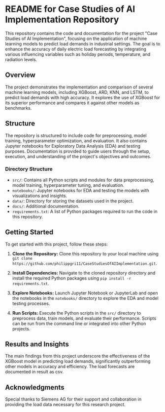 # README for Case Studies of AI Implementation Repository

This repository contains the code and documentation for the project "Case Studies of AI Implementation", focusing on the application of machine learning models to predict load demands in industrial settings. The goal is to enhance the accuracy of daily electric load forecasting by integrating various influencing variables such as holiday periods, temperature, and radiation levels.

## Overview

The project demonstrates the implementation and comparison of several machine learning models, including XGBoost, ARD, KNN, and LSTM, to predict load demands with high accuracy. It explores the use of XGBoost for its superior performance and compares it against other models as benchmarks.

## Structure

The repository is structured to include code for preprocessing, model training, hyperparameter optimization, and evaluation. It also contains Jupyter notebooks for Exploratory Data Analysis (EDA) and testing purposes. Documentation is provided to guide users through the setup, execution, and understanding of the project's objectives and outcomes.

### Directory Structure

- `src/`: Contains all Python scripts and modules for data preprocessing, model training, hyperparameter tuning, and evaluation.
- `notebooks/`: Jupyter notebooks for EDA and testing the models with visualizations and insights.
- `data/`: Directory for storing the datasets used in the project.
- `docs/`: Additional documentation.
- `requirements.txt`: A list of Python packages required to run the code in this repository.

## Getting Started

To get started with this project, follow these steps:

1. **Clone the Repository:**
   Clone this repository to your local machine using `git clone https://github.com/philippgri11/CaseStudiesOfAIImplementation.git`.

2. **Install Dependencies:**
   Navigate to the cloned repository directory and install the required Python packages using `pip install -r requirements.txt`.

3. **Explore Notebooks:**
   Launch Jupyter Notebook or JupyterLab and open the notebooks in the `notebooks/` directory to explore the EDA and model testing processes.

4. **Run Scripts:**
   Execute the Python scripts in the `src/` directory to preprocess data, train models, and evaluate their performance. Scripts can be run from the command line or integrated into other Python projects.

## Results and Insights

The main findings from this project underscore the effectiveness of the XGBoost model in predicting load demands, significantly outperforming other models in accuracy and efficiency.
The load forecasts are documented in result as csv.

## Acknowledgments

Special thanks to Siemens AG for their support and collaboration in providing the load data necessary for this research project.
